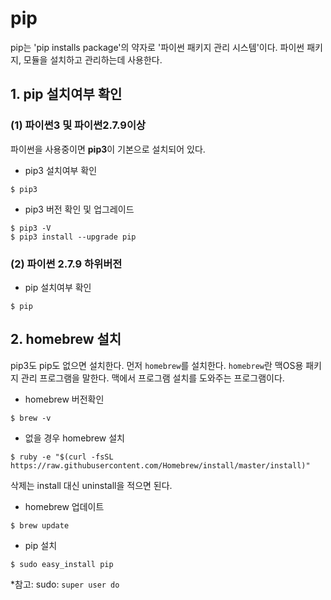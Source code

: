 # pip

pip는 'pip installs package'의 약자로 '파이썬 패키지 관리 시스템'이다. 파이썬 패키지, 모듈을 설치하고 관리하는데 사용한다.

## 1. pip 설치여부 확인

### (1) 파이썬3 및 파이썬2.7.9이상

파이썬을 사용중이면 **pip3**이 기본으로 설치되어 있다.

- pip3 설치여부 확인

```
$ pip3
```

- pip3 버전 확인 및 업그레이드

```
$ pip3 -V
$ pip3 install --upgrade pip
```

### (2) 파이썬 2.7.9 하위버전

- pip 설치여부 확인

```
$ pip
```

## 2. homebrew 설치

pip3도 pip도 없으면 설치한다.
먼저 `homebrew`를 설치한다. `homebrew`란 맥OS용 패키지 관리 프로그램을 말한다. 맥에서 프로그램 설치를 도와주는 프로그램이다.

- homebrew 버전확인

```
$ brew -v
```

- 없을 경우 homebrew 설치

```
$ ruby -e "$(curl -fsSL https://raw.githubusercontent.com/Homebrew/install/master/install)"
```

삭제는 install 대신 uninstall을 적으면 된다.

- homebrew 업데이트

```
$ brew update
```

- pip 설치

```
$ sudo easy_install pip
```

\*참고: sudo: `super user do`
